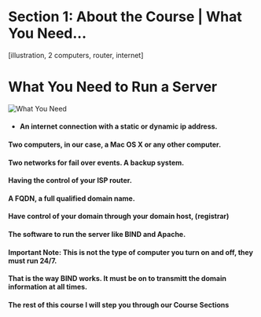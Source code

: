 # Section 1: About the Course | What You Need...

[illustration, 2 computers, router, internet]

# What You Need to Run a Server

![What You Need]({{site.baseurl}}/img/what-you-need-1280x640.png)

 - #### An internet connection with a static or dynamic ip address.
 
 #### Two computers, in our case, a Mac OS X or any other computer.
 
 #### Two networks for fail over events. A backup system.
 
 #### Having the control of your ISP router.
 
 #### A FQDN, a full qualified domain name.
 
 #### Have control of your domain through your domain host, (registrar)
 
 #### The software to run the server like BIND and Apache.
 
 #### **Important Note:** This is not the type of computer you turn on and off, they must run 24/7.
 
 ####   That is the way BIND works. It must be on to transmitt the domain information at all times.

 ####   The rest of this course I will step you through our Course Sections
